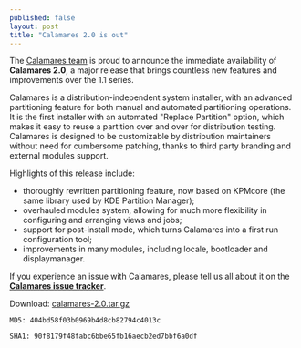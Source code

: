 ```yaml
---
published: false
layout: post
title: "Calamares 2.0 is out"
---
```

The [Calamares team](https://calamares.io/team/) is proud to announce the immediate availability of **Calamares 2.0**, a major release that brings countless new features and improvements over the 1.1 series.

Calamares is a distribution-independent system installer, with an advanced partitioning feature for both manual and automated partitioning operations. It is the first installer with an automated "Replace Partition" option, which makes it easy to reuse a partition over and over for distribution testing. Calamares is designed to be customizable by distribution maintainers without need for cumbersome patching, thanks to third party branding and external modules support.

<!--more-->

Highlights of this release include:

* thoroughly rewritten partitioning feature, now based on KPMcore (the same library used by KDE Partition Manager);
* overhauled modules system, allowing for much more flexibility in configuring and arranging views and jobs;
* support for post-install mode, which turns Calamares into a first run configuration tool;
* improvements in many modules, including locale, bootloader and displaymanager.

If you experience an issue with Calamares, please tell us all about it on the [**Calamares issue tracker**](https://calamares.io/bugs/).

Download: [calamares-2.0.tar.gz](https://github.com/calamares/calamares/releases/download/v2.0/calamares-2.0.tar.gz)

`MD5: 404bd58f03b0969b4d8cb82794c4013c`

`SHA1: 90f8179f48fabc6bbe65fb16aecb2ed7bbf6a0df`
